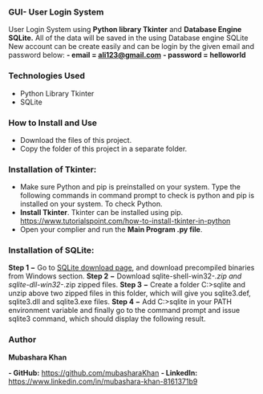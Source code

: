 ### **GUI- User Login System**
User Login System using **Python library Tkinter** and **Database Engine SQLite.** All of the data will be saved in the using Database engine SQLite
New account can be create easily and can be login by the given email and password below:
**- email = ali123@gmail.com** 
**- password = helloworld**

### **Technologies Used**
- Python Library Tkinter 
- SQLite 

### **How to  Install and Use**
- Download  the files of this project.
- Copy the folder of this project in a separate folder.

### **Installation of Tkinter:**
- Make sure Python and pip is preinstalled on your system. Type the following commands in command prompt to check is python and pip is installed on your system. To check Python.
- **Install Tkinter**. Tkinter can be installed using pip. https://www.tutorialspoint.com/how-to-install-tkinter-in-python
- Open your complier and run the **Main Program .py file**.

### **Installation of SQLite:**
**Step 1 −** Go to [SQLite download page](https://www.sqlite.org/download.html), and download precompiled binaries from Windows section.
**Step 2 −** Download sqlite-shell-win32-*.zip and sqlite-dll-win32-*.zip zipped files.
**Step 3 −** Create a folder C:\>sqlite and unzip above two zipped files in this folder, which will give you sqlite3.def, sqlite3.dll and sqlite3.exe files.
**Step 4 −** Add C:\>sqlite in your PATH environment variable and finally go to the command prompt and issue sqlite3 command, which should display the following result.

### **Author**
**Mubashara Khan**

**- GitHub:**   https://github.com/mubasharaKhan
**- LinkedIn:**  https://www.linkedin.com/in/mubashara-khan-8161371b9
